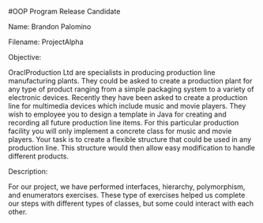 #OOP Program Release Candidate

Name: Brandon Palomino

Filename: ProjectAlpha

Objective:

OraclProduction Ltd are specialists in producing production line manufacturing plants.
They could be asked to create a production plant for any type of product ranging from a simple packaging
system to a variety of electronic devices.
Recently they have been asked to create a production line for multimedia devices which include music
and movie players. They wish to employee you to design a template in Java for creating and recording all
future production line items. For this particular production facility you will only implement a concrete
class for music and movie players.
Your task is to create a flexible structure that could be used in any production line. This structure would
then allow easy modification to handle different products.

Description:

For our project, we have performed interfaces, hierarchy, polymorphism, and enumerators exercises. These type of exercises helped 
us complete our steps with different types of classes, but some could interact with each other. 

